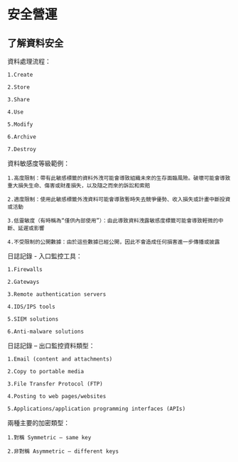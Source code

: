 安全營運
===

了解資料安全
---

資料處理流程：

    1.Create
   
    2.Store
   
    3.Share
   
    4.Use
   
    5.Modify
   
    6.Archive
   
    7.Destroy

資料敏感度等級範例：

    1.高度限制：帶有此敏感標籤的資料外洩可能會導致組織未來的生存面臨風險。破壞可能會導致重大損失生命、傷害或財產損失，以及隨之而來的訴訟和索賠

    2.適度限制：使用此敏感標籤外洩資料可能會導致暫時失去競爭優勢、收入損失或計畫中斷投資或活動

    3.低靈敏度（有時稱為“僅供內部使用”）：由此導致資料洩露敏感度標籤可能會導致輕微的中斷、延遲或影響

    4.不受限制的公開數據：由於這些數據已經公開，因此不會造成任何損害進一步傳播或披露

日誌記錄 - 入口監控工具：

    1.Firewalls
    
    2.Gateways
    
    3.Remote authentication servers
    
    4.IDS/IPS tools
    
    5.SIEM solutions
    
    6.Anti-malware solutions
    
日誌記錄 – 出口監控資料類型：

    1.Email (content and attachments)
    
    2.Copy to portable media
    
    3.File Transfer Protocol (FTP)
    
    4.Posting to web pages/websites
    
    5.Applications/application programming interfaces (APIs)

兩種主要的加密類型：

    1.對稱 Symmetric – same key
    
    2.非對稱 Asymmetric – different keys
